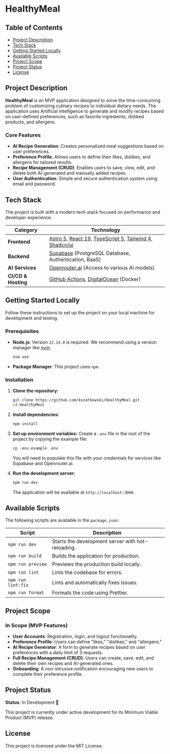 # HealthyMeal

## Table of Contents

- [Project Description](#project-description)
- [Tech Stack](#tech-stack)
- [Getting Started Locally](#getting-started-locally)
- [Available Scripts](#available-scripts)
- [Project Scope](#project-scope)
- [Project Status](#project-status)
- [License](#license)

## Project Description

**HealthyMeal** is an MVP application designed to solve the time-consuming problem of customizing culinary recipes to individual dietary needs. The application uses Artificial Intelligence to generate and modify recipes based on user-defined preferences, such as favorite ingredients, disliked products, and allergens.

### Core Features
- **AI Recipe Generation**: Creates personalized meal suggestions based on user preferences.
- **Preference Profile**: Allows users to define their likes, dislikes, and allergens for tailored results.
- **Recipe Management (CRUD)**: Enables users to save, view, edit, and delete both AI-generated and manually added recipes.
- **User Authentication**: Simple and secure authentication system using email and password.

## Tech Stack

The project is built with a modern tech stack focused on performance and developer experience.

| Category          | Technology                                                                                                                              |
| ----------------- | --------------------------------------------------------------------------------------------------------------------------------------- |
| **Frontend**      | [Astro 5](https://astro.build/), [React 19](https://react.dev/), [TypeScript 5](https://www.typescriptlang.org/), [Tailwind 4](https://tailwindcss.com/), [Shadcn/ui](https://ui.shadcn.com/) |
| **Backend**       | [Supabase](https://supabase.io/) (PostgreSQL Database, Authentication, BaaS)                                                              |
| **AI Services**   | [Openrouter.ai](https://openrouter.ai/) (Access to various AI models)                                                                     |
| **CI/CD & Hosting** | [GitHub Actions](https://github.com/features/actions), [DigitalOcean](https://www.digitalocean.com/) (Docker)                             |


## Getting Started Locally

Follow these instructions to set up the project on your local machine for development and testing.

### Prerequisites

- **Node.js**: Version `22.14.0` is required. We recommend using a version manager like [nvm](https://github.com/nvm-sh/nvm).
  ```sh
  nvm use
  ```
- **Package Manager**: This project uses `npm`.

### Installation

1.  **Clone the repository:**
    ```sh
    git clone https://github.com/kszatkowski/HealthyMeal.git
    cd HealthyMeal
    ```

2.  **Install dependencies:**
    ```sh
    npm install
    ```

3.  **Set up environment variables:**
    Create a `.env` file in the root of the project by copying the example file:
    ```sh
    cp .env.example .env
    ```
    You will need to populate this file with your credentials for services like Supabase and Openrouter.ai.

4.  **Run the development server:**
    ```sh
    npm run dev
    ```
    The application will be available at `http://localhost:3000`.

## Available Scripts

The following scripts are available in the `package.json`:

| Script         | Description                                      |
| -------------- | ------------------------------------------------ |
| `npm run dev`    | Starts the development server with hot-reloading. |
| `npm run build`  | Builds the application for production.           |
| `npm run preview`| Previews the production build locally.           |
| `npm run lint`   | Lints the codebase for errors.                   |
| `npm run lint:fix`| Lints and automatically fixes issues.         |
| `npm run format` | Formats the code using Prettier.                 |

## Project Scope

### In Scope (MVP Features)

- **User Accounts**: Registration, login, and logout functionality.
- **Preference Profile**: Users can define "likes," "dislikes," and "allergens."
- **AI Recipe Generator**: A form to generate recipes based on user preferences with a daily limit of 3 requests.
- **Full Recipe Management (CRUD)**: Users can create, save, edit, and delete their own recipes and AI-generated ones.
- **Onboarding**: A non-intrusive notification encouraging new users to complete their preference profile.

## Project Status

**Status**: In Development 🚧

This project is currently under active development for its Minimum Viable Product (MVP) release.

## License

This project is licensed under the MIT License.
